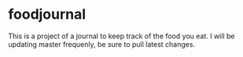 # foodjournal

This is a project of a journal to keep track of the food you eat. I will be updating master frequenly, be sure to pull latest changes. 
